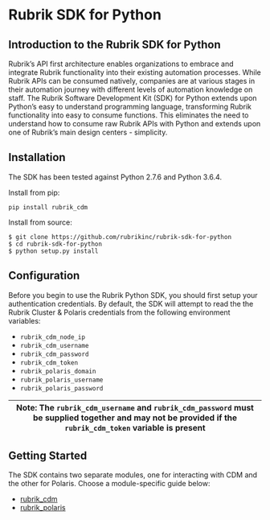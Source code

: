 # Rubrik SDK for Python

## Introduction to the Rubrik SDK for Python

Rubrik’s API first architecture enables organizations to embrace and integrate Rubrik functionality into their existing automation processes. While Rubrik APIs can be consumed natively, companies are at various stages in their automation journey with different levels of automation knowledge on staff. The Rubrik Software Development Kit (SDK) for Python extends upon Python’s easy to understand programming language, transforming Rubrik functionality into easy to consume functions. This eliminates the need to understand how to consume raw Rubrik APIs with Python and extends upon one of Rubrik’s main design centers - simplicity.

## Installation

The SDK has been tested against Python 2.7.6 and Python 3.6.4.

Install from pip:

`pip install rubrik_cdm`

Install from source:
```
$ git clone https://github.com/rubrikinc/rubrik-sdk-for-python
$ cd rubrik-sdk-for-python
$ python setup.py install
``` 

## Configuration

Before you begin to use the Rubrik Python SDK, you should first setup your authentication credentials. By default, the SDK will attempt to read the the Rubrik Cluster & Polaris credentials from the following environment variables:

* `rubrik_cdm_node_ip`
* `rubrik_cdm_username`
* `rubrik_cdm_password`
* `rubrik_cdm_token`
* `rubrik_polaris_domain`
* `rubrik_polaris_username`
* `rubrik_polaris_password`

| Note: The `rubrik_cdm_username` and `rubrik_cdm_password` must be supplied together and may not be provided if the `rubrik_cdm_token` variable is present|
| --- |

## Getting Started

The SDK contains two separate modules, one for interacting with CDM and the other for Polaris. Choose a module-specific guide below:

* [rubrik_cdm](rubrik_cdm/getting_started.md)
* [rubrik_polaris](rubrik_polaris/getting_started.md)
